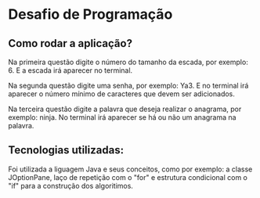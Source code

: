 # Desafio de Programação

## Como rodar a aplicação?

Na primeira questão digite o número do tamanho da escada, por exemplo: 6. E a escada irá aparecer no terminal.

Na segunda questão digite uma senha, por exemplo: Ya3. E no terminal irá aparecer o número mínimo de caracteres que devem ser adicionados.

Na terceira questão digite a palavra que deseja realizar o anagrama, por exemplo: ninja. No terminal irá aparecer se há ou não um anagrama na palavra.

## Tecnologias utilizadas:

Foi utilizada a liguagem Java e seus conceitos, como por exemplo: a classe JOptionPane, laço de repetição com o "for" e estrutura condicional com o "if" para a construção dos algoritimos.
